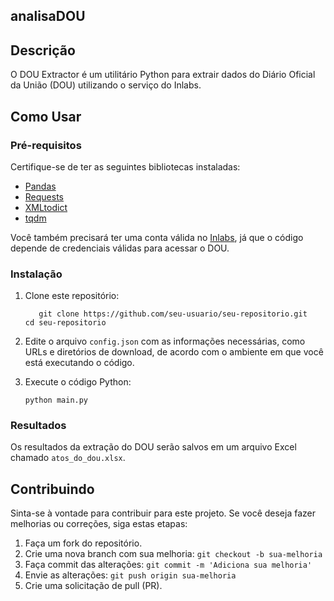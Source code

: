 
## analisaDOU
## Descrição

O DOU Extractor é um utilitário Python para extrair dados do Diário Oficial da União (DOU) utilizando o serviço do Inlabs.

## Como Usar
### Pré-requisitos

Certifique-se de ter as seguintes bibliotecas instaladas:

- [Pandas](https://pandas.pydata.org/)
- [Requests](https://docs.python-requests.org/en/latest/)
- [XMLtodict](https://pypi.org/project/xmltodict/)
- [tqdm](https://pypi.org/project/tqdm/)

Você também precisará ter uma conta válida no [Inlabs](https://inlabs.in.gov.br/acessar.php), já que o código depende de credenciais válidas para acessar o DOU.

### Instalação

1. Clone este repositório:

   ```
      git clone https://github.com/seu-usuario/seu-repositorio.git
   cd seu-repositorio
   ```

2. Edite o arquivo `config.json` com as informações necessárias, como URLs e diretórios de download, de acordo com o ambiente em que você está executando o código.

3. Execute o código Python:

   ```
   python main.py
   ```

### Resultados

Os resultados da extração do DOU serão salvos em um arquivo Excel chamado `atos_do_dou.xlsx`.

## Contribuindo

Sinta-se à vontade para contribuir para este projeto. Se você deseja fazer melhorias ou correções, siga estas etapas:

1. Faça um fork do repositório.
2. Crie uma nova branch com sua melhoria: `git checkout -b sua-melhoria`
3. Faça commit das alterações: `git commit -m 'Adiciona sua melhoria'`
4. Envie as alterações: `git push origin sua-melhoria`
5. Crie uma solicitação de pull (PR).
